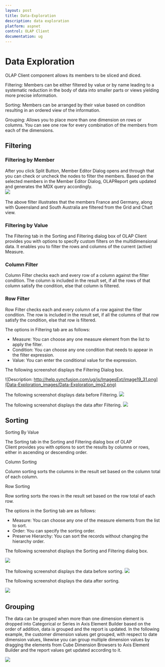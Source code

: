 ```yaml
---
layout: post
title: Data-Exploration
description: data exploration
platform: aspnet
control: OLAP Client
documentation: ug
---
```


# Data Exploration

OLAP Client component allows its members to be sliced and diced. 

Filtering: Members can be either filtered by value or by name leading to a systematic reduction in the body of data into smaller parts or views yielding more precise information.

Sorting: Members can be arranged by their value based on condition resulting in an ordered view of the information. 

Grouping: Allows you to place more than one dimension on rows or columns. You can see one row for every combination of the members from each of the dimensions. 

## Filtering 

### Filtering by Member

After you click Split Button, Member Editor Dialog opens and through that you can check or uncheck the nodes to filter the members. Based on the selected members in the Member Editor Dialog, OLAPReport gets updated and generates the MDX query accordingly.  
![](Data-Exploration_images/Data-Exploration_img1.png) 



The above filter illustrates that the members France and Germany, along with Queensland and South Australia are filtered from the Grid and Chart view.  

### Filtering by Value

The Filtering tab in the Sorting and Filtering dialog box of OLAP Client provides you with options to specify custom filters on the multidimensional data. It enables you to filter the rows and columns of the current (active) Measure. 

### Column Filter

Column Filter checks each and every row of a column against the filter condition. The column is included in the result set, if all the rows of that column satisfy the condition, else that column is filtered.

### Row Filter

Row Filter checks each and every column of a row against the filter condition. The row is included in the result set, if all the columns of that row satisfy the condition, else that row is filtered.

The options in Filtering tab are as follows:

* Measure: You can choose any one measure element from the list to apply the filter.
* Condition: You can choose any one condition that needs to appear in the filter expression.
* Value: You can enter the conditional value for the expression.















The following screenshot displays the Filtering Dialog box.



![Description: http://help.syncfusion.com/ug/js/ImagesExt/image19_31.png](Data-Exploration_images/Data-Exploration_img2.png) 



The following screenshot displays data before Filtering.
![](Data-Exploration_images/Data-Exploration_img3.png) 



The following screenshot displays the data after Filtering.
![](Data-Exploration_images/Data-Exploration_img4.png) 



## Sorting

Sorting By Value

The Sorting tab in the Sorting and Filtering dialog box of OLAP Client provides you with options to sort the results by columns or rows, either in ascending or descending order.

Column Sorting

Column sorting sorts the columns in the result set based on the column total of each column.

Row Sorting

Row sorting sorts the rows in the result set based on the row total of each row.

The options in the Sorting tab are as follows: 

* Measure: You can choose any one of the measure elements from the list to sort.
* Order: You can specify the sorting order.
* Preserve Hierarchy: You can sort the records without changing the hierarchy order.







The following screenshot displays the Sorting and Filtering dialog box.



![](Data-Exploration_images/Data-Exploration_img5.png) 







































The following screenshot displays the data before sorting.
![](Data-Exploration_images/Data-Exploration_img6.png) 

































The following screenshot displays the data after sorting.

![](Data-Exploration_images/Data-Exploration_img7.png) 



## Grouping

The data can be grouped when more than one dimension element is dropped into Categorical or Series in Axis Element Builder based on the order of addition, data is grouped and the report is updated. In the following example, the customer dimension values get grouped, with respect to date dimension values, likewise you can group multiple dimension values by dragging the elements from Cube Dimension Browsers to Axis Element Builder and the report values get updated according to it.



![](Data-Exploration_images/Data-Exploration_img8.png) 



